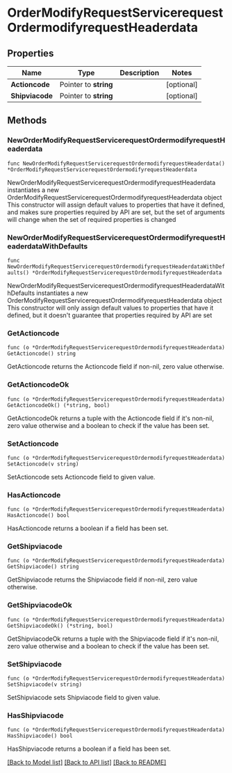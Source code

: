 # OrderModifyRequestServicerequestOrdermodifyrequestHeaderdata

## Properties

Name | Type | Description | Notes
------------ | ------------- | ------------- | -------------
**Actioncode** | Pointer to **string** |  | [optional] 
**Shipviacode** | Pointer to **string** |  | [optional] 

## Methods

### NewOrderModifyRequestServicerequestOrdermodifyrequestHeaderdata

`func NewOrderModifyRequestServicerequestOrdermodifyrequestHeaderdata() *OrderModifyRequestServicerequestOrdermodifyrequestHeaderdata`

NewOrderModifyRequestServicerequestOrdermodifyrequestHeaderdata instantiates a new OrderModifyRequestServicerequestOrdermodifyrequestHeaderdata object
This constructor will assign default values to properties that have it defined,
and makes sure properties required by API are set, but the set of arguments
will change when the set of required properties is changed

### NewOrderModifyRequestServicerequestOrdermodifyrequestHeaderdataWithDefaults

`func NewOrderModifyRequestServicerequestOrdermodifyrequestHeaderdataWithDefaults() *OrderModifyRequestServicerequestOrdermodifyrequestHeaderdata`

NewOrderModifyRequestServicerequestOrdermodifyrequestHeaderdataWithDefaults instantiates a new OrderModifyRequestServicerequestOrdermodifyrequestHeaderdata object
This constructor will only assign default values to properties that have it defined,
but it doesn't guarantee that properties required by API are set

### GetActioncode

`func (o *OrderModifyRequestServicerequestOrdermodifyrequestHeaderdata) GetActioncode() string`

GetActioncode returns the Actioncode field if non-nil, zero value otherwise.

### GetActioncodeOk

`func (o *OrderModifyRequestServicerequestOrdermodifyrequestHeaderdata) GetActioncodeOk() (*string, bool)`

GetActioncodeOk returns a tuple with the Actioncode field if it's non-nil, zero value otherwise
and a boolean to check if the value has been set.

### SetActioncode

`func (o *OrderModifyRequestServicerequestOrdermodifyrequestHeaderdata) SetActioncode(v string)`

SetActioncode sets Actioncode field to given value.

### HasActioncode

`func (o *OrderModifyRequestServicerequestOrdermodifyrequestHeaderdata) HasActioncode() bool`

HasActioncode returns a boolean if a field has been set.

### GetShipviacode

`func (o *OrderModifyRequestServicerequestOrdermodifyrequestHeaderdata) GetShipviacode() string`

GetShipviacode returns the Shipviacode field if non-nil, zero value otherwise.

### GetShipviacodeOk

`func (o *OrderModifyRequestServicerequestOrdermodifyrequestHeaderdata) GetShipviacodeOk() (*string, bool)`

GetShipviacodeOk returns a tuple with the Shipviacode field if it's non-nil, zero value otherwise
and a boolean to check if the value has been set.

### SetShipviacode

`func (o *OrderModifyRequestServicerequestOrdermodifyrequestHeaderdata) SetShipviacode(v string)`

SetShipviacode sets Shipviacode field to given value.

### HasShipviacode

`func (o *OrderModifyRequestServicerequestOrdermodifyrequestHeaderdata) HasShipviacode() bool`

HasShipviacode returns a boolean if a field has been set.


[[Back to Model list]](../README.md#documentation-for-models) [[Back to API list]](../README.md#documentation-for-api-endpoints) [[Back to README]](../README.md)


